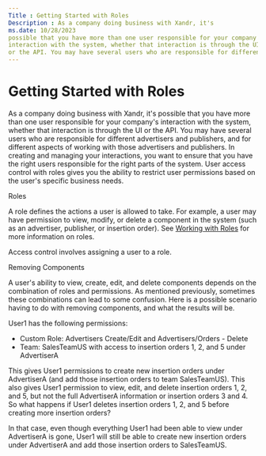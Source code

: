 ```yaml
---
Title : Getting Started with Roles
Description : As a company doing business with Xandr, it's
ms.date: 10/28/2023
possible that you have more than one user responsible for your company's
interaction with the system, whether that interaction is through the UI
or the API. You may have several users who are responsible for different
---
```



# Getting Started with Roles



As a company doing business with Xandr, it's
possible that you have more than one user responsible for your company's
interaction with the system, whether that interaction is through the UI
or the API. You may have several users who are responsible for different
advertisers and publishers, and for different aspects of working with
those advertisers and publishers. In creating and managing your
interactions, you want to ensure that you have the right users
responsible for the right parts of the system. User access control with
roles gives you the ability to restrict user permissions based on the
user's specific business needs.

Roles

A role defines the actions a user is allowed to take. For example, a
user may have permission to view, modify, or delete a component in the
system (such as an advertiser, publisher, or insertion order).
See <a href="working-with-roles.md" class="xref"
title="Roles determine what the users can view and perform in the Xandr system, and can be applied at the Platform or Feature level. You can also create custom roles depending on the need of the business.">Working
with Roles</a> for more information on roles.

Access control involves assigning a user to a role.

Removing Components

A user's ability to view, create, edit, and delete components depends on
the combination of roles and permissions. As mentioned previously,
sometimes these combinations can lead to some confusion. Here is a
possible scenario having to do with removing components, and what the
results will be.


User1 has the following permissions:

- Custom Role: Advertisers Create/Edit and Advertisers/Orders - Delete
- Team: SalesTeamUS with access to insertion orders 1, 2, and 5 under
  AdvertiserA



This gives User1 permissions to create new insertion orders under
AdvertiserA (and add those insertion orders to team SalesTeamUS). This
also gives User1 permission to view, edit, and delete insertion orders
1, 2, and 5, but not the full AdvertiserA information or insertion
orders 3 and 4. So what happens if User1 deletes insertion orders 1, 2,
and 5 before creating more insertion orders?

In that case, even though everything User1 had been able to view under
AdvertiserA is gone, User1 will still be able to create new insertion
orders under AdvertiserA and add those insertion orders to SalesTeamUS.




